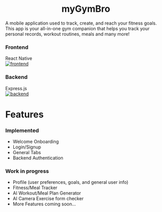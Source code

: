 <h1 align="center">
  myGymBro
</h1>

<p>A mobile application used to track, create, and reach your fitness goals. This app is your all-in-one gym companion that helps you track your personal records, workout routines, meals and many more!</p>

### Frontend
React Native
<br>
[![frontend](https://skillicons.dev/icons?i=js,react,tailwind,nodejs)](https://github.com/tandpfun/skill-icons)

### Backend
Express.js
<br>
[![backend](https://skillicons.dev/icons?i=js,express,mongodb,nodejs)](https://github.com/tandpfun/skill-icons)

# Features

### Implemented

- Welcome Onboarding
- Login/Signup
- General Tabs
- Backend Authentication

### Work in progress

- Profile (user preferences, goals, and general user info)
- Fitness/Meal Tracker
- AI Workout/Meal Plan Generator
- AI Camera Exercise form checker
- More Features coming soon...
